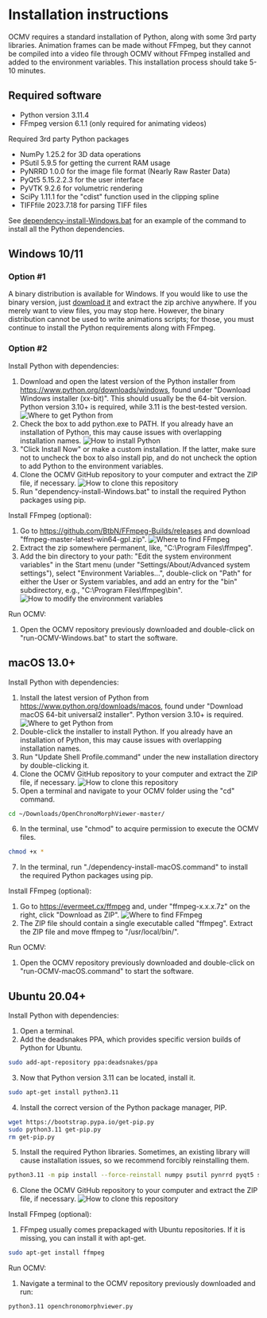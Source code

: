 # Installation instructions
OCMV requires a standard installation of Python, along with some 3rd party libraries. Animation frames can be made without FFmpeg, but they cannot be compiled into a video file through OCMV without FFmpeg installed and added to the environment variables.
This installation process should take 5-10 minutes.

## Required software
- Python version 3.11.4
- FFmpeg version 6.1.1 (only required for animating videos)

Required 3rd party Python packages
- NumPy 1.25.2 for 3D data operations
- PSutil 5.9.5 for getting the current RAM usage
- PyNRRD 1.0.0 for the image file format (Nearly Raw Raster Data)
- PyQt5 5.15.2.2.3 for the user interface
- PyVTK 9.2.6 for volumetric rendering
- SciPy 1.11.1 for the "cdist" function used in the clipping spline
- TIFFfile 2023.7.18 for parsing TIFF files

See [dependency-install-Windows.bat](/dependency-install-Windows.bat) for 
an example of the command to install all the Python dependencies.

## Windows 10/11

### Option #1
A binary distribution is available for Windows. If you would like to use the binary version, just [download it](release/OCMV-1.0-Win64.zip)
and extract the zip archive anywhere. If you merely want to view files, you may stop here. However, the binary distribution cannot be used to write animations scripts; for those, you must continue to install the Python requirements along with FFmpeg.

### Option #2
Install Python with dependencies:
1. Download and open the latest version of the Python installer from https://www.python.org/downloads/windows, found under "Download Windows installer (xx-bit)". This should usually be the 64-bit version. Python version 3.10+ is required, while 3.11 is the best-tested version.
![Where to get Python from](Windows_Python_download.png)
2. Check the box to add python.exe to PATH. If you already have an installation of Python, this may cause issues with overlapping installation names.
![How to install Python](Windows_Python_installer.png)
3. "Click Install Now" or make a custom installation. If the latter, make sure not to uncheck the box to also install pip, and do not uncheck the option to add Python to the environment variables.
4. Clone the OCMV GitHub repository to your computer and extract the ZIP file, if necessary.
![How to clone this repository](GitHub_clone_repository.png)
5. Run "dependency-install-Windows.bat" to install the required Python packages using pip.

Install FFmpeg (optional):
1. Go to https://github.com/BtbN/FFmpeg-Builds/releases and download "ffmpeg-master-latest-win64-gpl.zip".
![Where to find FFmpeg](Windows_ffmpeg_download.png)
2. Extract the zip somewhere permanent, like, "C:\Program Files\ffmpeg\".
3. Add the bin directory to your path: "Edit the system environment variables" in the Start menu (under "Settings/About/Advanced system settings"), select "Environment Variables…", double-click on "Path" for either the User or System variables, and add an entry for the "bin" subdirectory, e.g., "C:\Program Files\ffmpeg\bin".
![How to modify the environment variables](Windows_environment_variables.png)

Run OCMV:
1. Open the OCMV repository previously downloaded and double-click on "run-OCMV-Windows.bat" to start the software.

## macOS 13.0+
Install Python with dependencies:
1. Install the latest version of Python from https://www.python.org/downloads/macos, found under "Download macOS 64-bit universal2 installer". Python version 3.10+ is required.
![Where to get Python from](macOS_Python_download.png)
2. Double-click the installer to install Python. If you already have an installation of Python, this may cause issues with overlapping installation names.
3. Run "Update Shell Profile.command" under the new installation directory by double-clicking it.
4. Clone the OCMV GitHub repository to your computer and extract the ZIP file, if necessary.
![How to clone this repository](GitHub_clone_repository.png)
5. Open a terminal and navigate to your OCMV folder using the "cd" command.
```bash
cd ~/Downloads/OpenChronoMorphViewer-master/
```
6. In the terminal, use "chmod" to acquire permission to execute the OCMV files.
```bash
chmod +x *
```
7. In the terminal, run "./dependency-install-macOS.command" to install the required Python packages using pip.

Install FFmpeg (optional):
1. Go to https://evermeet.cx/ffmpeg and, under "ffmpeg-x.x.x.7z" on the right, click "Download as ZIP".
![Where to find FFmpeg](macOS_ffmpeg_download.png)
2. The ZIP file should contain a single executable called "ffmpeg". Extract the ZIP file and move ffmpeg to "/usr/local/bin/".

Run OCMV:
1.	Open the OCMV repository previously downloaded and double-click on "run-OCMV-macOS.command" to start the software.

## Ubuntu 20.04+
Install Python with dependencies:
1. Open a terminal.
2. Add the deadsnakes PPA, which provides specific version builds of Python for Ubuntu.
```bash
sudo add-apt-repository ppa:deadsnakes/ppa
```
3. Now that Python version 3.11 can be located, install it.
```bash
sudo apt-get install python3.11
```
4. Install the correct version of the Python package manager, PIP.
```bash
wget https://bootstrap.pypa.io/get-pip.py
sudo python3.11 get-pip.py
rm get-pip.py
```
5. Install the required Python libraries. Sometimes, an existing library will cause installation issues, so we recommend forcibly reinstalling them.
```bash
python3.11 -m pip install --force-reinstall numpy psutil pynrrd pyqt5 scipy vtk
```
6. Clone the OCMV GitHub repository to your computer and extract the ZIP file, if necessary.
![How to clone this repository](GitHub_clone_repository.png)
 
Install FFmpeg (optional):
1. FFmpeg usually comes prepackaged with Ubuntu repositories. If it is missing, you can install it with apt-get.
```bash
sudo apt-get install ffmpeg
```

Run OCMV:
1. Navigate a terminal to the OCMV repository previously downloaded and run:
```bash
python3.11 openchronomorphviewer.py
```